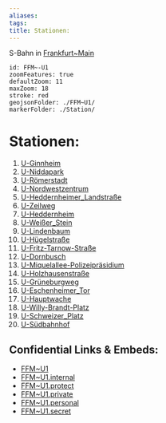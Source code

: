 ```yaml
---
aliases: 
tags: 
title: Stationen:
---
```

S-Bahn in [Frankfurt~Main](geo/Continent/Europe/Germany/West/Hessen/City/Frankfurt~Main.md) 


```leaflet
id: FFM~-U1
zoomFeatures: true 
defaultZoom: 11 
maxZoom: 18
stroke: red
geojsonFolder: ./FFM~U1/
markerFolder: ./Station/
```

# Stationen:
1) [U-Ginnheim](geo/Continent/Europe/Germany/West/Hessen/City/Frankfurt~Main/Station/U-Ginnheim.md) 
2) [U-Niddapark](geo/Continent/Europe/Germany/West/Hessen/City/Frankfurt~Main/Station/U-Niddapark.md) 
3) [U-Römerstadt](geo/Continent/Europe/Germany/West/Hessen/City/Frankfurt~Main/Station/U-R%C3%B6merstadt.md) 
4) [U-Nordwestzentrum](geo/Continent/Europe/Germany/West/Hessen/City/Frankfurt~Main/Station/U-Nordwestzentrum.md) 
5) [U-Heddernheimer_Landstraße](geo/Continent/Europe/Germany/West/Hessen/City/Frankfurt~Main/Station/U-Heddernheimer_Landstra%C3%9Fe.md) 
6) [U-Zeilweg](geo/Continent/Europe/Germany/West/Hessen/City/Frankfurt~Main/Station/U-Zeilweg.md) 
7) [U-Heddernheim](geo/Continent/Europe/Germany/West/Hessen/City/Frankfurt~Main/Station/U-Heddernheim.md) 
8) [U-Weißer_Stein](geo/Continent/Europe/Germany/West/Hessen/City/Frankfurt~Main/Station/U-Wei%C3%9Fer_Stein.md) 
9) [U-Lindenbaum](geo/Continent/Europe/Germany/West/Hessen/City/Frankfurt~Main/Station/U-Lindenbaum.md) 
10) [U-Hügelstraße](geo/Continent/Europe/Germany/West/Hessen/City/Frankfurt~Main/Station/U-H%C3%BCgelstra%C3%9Fe.md) 
11) [U-Fritz-Tarnow-Straße](geo/Continent/Europe/Germany/West/Hessen/City/Frankfurt~Main/Station/U-Fritz-Tarnow-Stra%C3%9Fe.md) 
12) [U-Dornbusch](geo/Continent/Europe/Germany/West/Hessen/City/Frankfurt~Main/Station/U-Dornbusch.md) 
13) [U-Miquelallee-Polizeipräsidium](geo/Continent/Europe/Germany/West/Hessen/City/Frankfurt~Main/Station/U-Miquelallee-Polizeipr%C3%A4sidium.md) 
14) [U-Holzhausenstraße](geo/Continent/Europe/Germany/West/Hessen/City/Frankfurt~Main/Station/U-Holzhausenstra%C3%9Fe.md) 
15) [U-Grüneburgweg](geo/Continent/Europe/Germany/West/Hessen/City/Frankfurt~Main/Station/U-Gr%C3%BCneburgweg.md) 
16) [U-Eschenheimer_Tor](geo/Continent/Europe/Germany/West/Hessen/City/Frankfurt~Main/Station/U-Eschenheimer_Tor.md) 
17) [U-Hauptwache](geo/Continent/Europe/Germany/West/Hessen/City/Frankfurt~Main/Station/U-Hauptwache.md) 
18) [U-Willy-Brandt-Platz](geo/Continent/Europe/Germany/West/Hessen/City/Frankfurt~Main/Station/U-Willy-Brandt-Platz.md) 
19) [U-Schweizer_Platz](geo/Continent/Europe/Germany/West/Hessen/City/Frankfurt~Main/Station/U-Schweizer_Platz.md) 
20) [U-Südbahnhof](geo/Continent/Europe/Germany/West/Hessen/City/Frankfurt~Main/Station/U-S%C3%BCdbahnhof.md) 


## Confidential Links & Embeds: 
- [FFM~U1](../../../../../../../../../_public/geo/Continent/Europe/Germany/West/Hessen/City/Frankfurt~Main/FFM~U1.md) 
- [FFM~U1.internal](../../../../../../../../../_internal/geo/Continent/Europe/Germany/West/Hessen/City/Frankfurt~Main/FFM~U1.internal.md) 
- [FFM~U1.protect](../../../../../../../../../_protect/geo/Continent/Europe/Germany/West/Hessen/City/Frankfurt~Main/FFM~U1.protect.md) 
- [FFM~U1.private](../../../../../../../../../_private/geo/Continent/Europe/Germany/West/Hessen/City/Frankfurt~Main/FFM~U1.private.md) 
- [FFM~U1.personal](../../../../../../../../../_personal/geo/Continent/Europe/Germany/West/Hessen/City/Frankfurt~Main/FFM~U1.personal.md) 
- [FFM~U1.secret](../../../../../../../../../_secret/geo/Continent/Europe/Germany/West/Hessen/City/Frankfurt~Main/FFM~U1.secret.md) 
